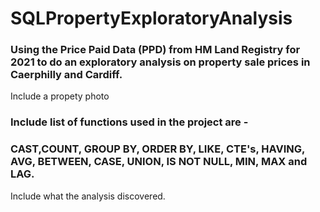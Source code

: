 # SQLPropertyExploratoryAnalysis
### Using the Price Paid Data (PPD) from HM Land Registry for 2021 to do an exploratory analysis on property sale prices in Caerphilly and Cardiff.

Include a propety photo

### Include list of functions used in the project are - 
### CAST,COUNT, GROUP BY, ORDER BY, LIKE, CTE's, HAVING, AVG, BETWEEN, CASE, UNION, IS NOT NULL, MIN, MAX and LAG.

Include what the analysis discovered. 
